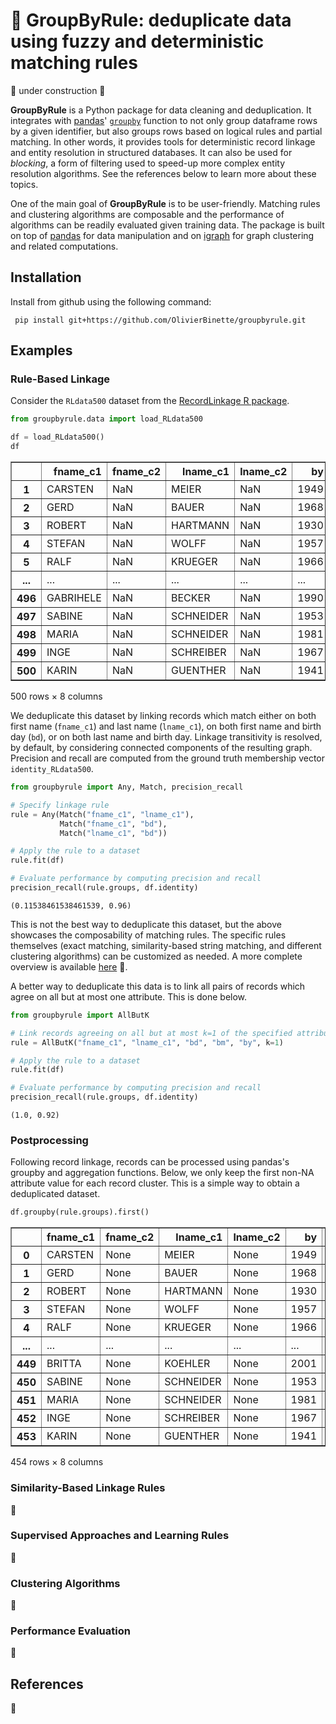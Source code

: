 # :link: GroupByRule: deduplicate data using fuzzy and deterministic matching rules

🚧 under construction 🚧

**GroupByRule** is a Python package for data cleaning and deduplication. It integrates with [pandas](https://pandas.pydata.org/)' [`groupby`](https://pandas.pydata.org/docs/reference/api/pandas.DataFrame.groupby.html) function to not only group dataframe rows by a given identifier, but also groups rows based on logical rules and partial matching. In other words, it provides tools for deterministic record linkage and entity resolution in structured databases. It can also be used for *blocking*, a form of filtering used to speed-up more complex entity resolution algorithms. See the references below to learn more about these topics.

One of the main goal of **GroupByRule** is to be user-friendly. Matching rules and clustering algorithms are composable and the performance of algorithms can be readily evaluated given training data. The package is built on top of [pandas](https://pandas.pydata.org) for data manipulation and on [igraph](https://igraph.org/python/) for graph clustering and related computations.

## Installation

Install from github using the following command:

     pip install git+https://github.com/OlivierBinette/groupbyrule.git

## Examples

### Rule-Based Linkage

Consider the `RLdata500` dataset from the [RecordLinkage R package](https://www.google.com/search?channel=fs&client=ubuntu&q=recordlinkage+r+package).


```python
from groupbyrule.data import load_RLdata500

df = load_RLdata500()
df
```




<div>
<table border="1" class="dataframe">
  <thead>
    <tr style="text-align: right;">
      <th></th>
      <th>fname_c1</th>
      <th>fname_c2</th>
      <th>lname_c1</th>
      <th>lname_c2</th>
      <th>by</th>
      <th>bm</th>
      <th>bd</th>
      <th>identity</th>
    </tr>
  </thead>
  <tbody>
    <tr>
      <th>1</th>
      <td>CARSTEN</td>
      <td>NaN</td>
      <td>MEIER</td>
      <td>NaN</td>
      <td>1949</td>
      <td>7</td>
      <td>22</td>
      <td>34</td>
    </tr>
    <tr>
      <th>2</th>
      <td>GERD</td>
      <td>NaN</td>
      <td>BAUER</td>
      <td>NaN</td>
      <td>1968</td>
      <td>7</td>
      <td>27</td>
      <td>51</td>
    </tr>
    <tr>
      <th>3</th>
      <td>ROBERT</td>
      <td>NaN</td>
      <td>HARTMANN</td>
      <td>NaN</td>
      <td>1930</td>
      <td>4</td>
      <td>30</td>
      <td>115</td>
    </tr>
    <tr>
      <th>4</th>
      <td>STEFAN</td>
      <td>NaN</td>
      <td>WOLFF</td>
      <td>NaN</td>
      <td>1957</td>
      <td>9</td>
      <td>2</td>
      <td>189</td>
    </tr>
    <tr>
      <th>5</th>
      <td>RALF</td>
      <td>NaN</td>
      <td>KRUEGER</td>
      <td>NaN</td>
      <td>1966</td>
      <td>1</td>
      <td>13</td>
      <td>72</td>
    </tr>
    <tr>
      <th>...</th>
      <td>...</td>
      <td>...</td>
      <td>...</td>
      <td>...</td>
      <td>...</td>
      <td>...</td>
      <td>...</td>
      <td>...</td>
    </tr>
    <tr>
      <th>496</th>
      <td>GABRIHELE</td>
      <td>NaN</td>
      <td>BECKER</td>
      <td>NaN</td>
      <td>1990</td>
      <td>3</td>
      <td>27</td>
      <td>413</td>
    </tr>
    <tr>
      <th>497</th>
      <td>SABINE</td>
      <td>NaN</td>
      <td>SCHNEIDER</td>
      <td>NaN</td>
      <td>1953</td>
      <td>5</td>
      <td>20</td>
      <td>378</td>
    </tr>
    <tr>
      <th>498</th>
      <td>MARIA</td>
      <td>NaN</td>
      <td>SCHNEIDER</td>
      <td>NaN</td>
      <td>1981</td>
      <td>8</td>
      <td>8</td>
      <td>399</td>
    </tr>
    <tr>
      <th>499</th>
      <td>INGE</td>
      <td>NaN</td>
      <td>SCHREIBER</td>
      <td>NaN</td>
      <td>1967</td>
      <td>12</td>
      <td>13</td>
      <td>315</td>
    </tr>
    <tr>
      <th>500</th>
      <td>KARIN</td>
      <td>NaN</td>
      <td>GUENTHER</td>
      <td>NaN</td>
      <td>1941</td>
      <td>8</td>
      <td>19</td>
      <td>238</td>
    </tr>
  </tbody>
</table>
<p>500 rows × 8 columns</p>
</div>



We deduplicate this dataset by linking records which match either on both first name (`fname_c1`) and last name (`lname_c1`), on both first name and birth day (`bd`), or on both last name and birth day. Linkage transitivity is resolved, by default, by considering connected components of the resulting graph. Precision and recall are computed from the ground truth membership vector `identity_RLdata500`.


```python
from groupbyrule import Any, Match, precision_recall

# Specify linkage rule
rule = Any(Match("fname_c1", "lname_c1"),
           Match("fname_c1", "bd"),
           Match("lname_c1", "bd"))

# Apply the rule to a dataset
rule.fit(df)

# Evaluate performance by computing precision and recall
precision_recall(rule.groups, df.identity)
```




    (0.11538461538461539, 0.96)




This is not the best way to deduplicate this dataset, but the above showcases the composability of matching rules. The specific rules themselves (exact matching, similarity-based string matching, and different clustering algorithms) can be customized as needed. A more complete overview is available [here]() 🚧.

A better way to deduplicate this data is to link all pairs of records which agree on all but at most one attribute. This is done below.


```python
from groupbyrule import AllButK

# Link records agreeing on all but at most k=1 of the specified attributes
rule = AllButK("fname_c1", "lname_c1", "bd", "bm", "by", k=1)

# Apply the rule to a dataset
rule.fit(df)

# Evaluate performance by computing precision and recall
precision_recall(rule.groups, df.identity)
```




    (1.0, 0.92)



### Postprocessing

Following record linkage, records can be processed using pandas's groupby and aggregation functions. Below, we only keep the first non-NA attribute value for each record cluster. This is a simple way to obtain a deduplicated dataset.


```python
df.groupby(rule.groups).first()
```




<div>
<table border="1" class="dataframe">
  <thead>
    <tr style="text-align: right;">
      <th></th>
      <th>fname_c1</th>
      <th>fname_c2</th>
      <th>lname_c1</th>
      <th>lname_c2</th>
      <th>by</th>
      <th>bm</th>
      <th>bd</th>
      <th>identity</th>
    </tr>
  </thead>
  <tbody>
    <tr>
      <th>0</th>
      <td>CARSTEN</td>
      <td>None</td>
      <td>MEIER</td>
      <td>None</td>
      <td>1949</td>
      <td>7</td>
      <td>22</td>
      <td>34</td>
    </tr>
    <tr>
      <th>1</th>
      <td>GERD</td>
      <td>None</td>
      <td>BAUER</td>
      <td>None</td>
      <td>1968</td>
      <td>7</td>
      <td>27</td>
      <td>51</td>
    </tr>
    <tr>
      <th>2</th>
      <td>ROBERT</td>
      <td>None</td>
      <td>HARTMANN</td>
      <td>None</td>
      <td>1930</td>
      <td>4</td>
      <td>30</td>
      <td>115</td>
    </tr>
    <tr>
      <th>3</th>
      <td>STEFAN</td>
      <td>None</td>
      <td>WOLFF</td>
      <td>None</td>
      <td>1957</td>
      <td>9</td>
      <td>2</td>
      <td>189</td>
    </tr>
    <tr>
      <th>4</th>
      <td>RALF</td>
      <td>None</td>
      <td>KRUEGER</td>
      <td>None</td>
      <td>1966</td>
      <td>1</td>
      <td>13</td>
      <td>72</td>
    </tr>
    <tr>
      <th>...</th>
      <td>...</td>
      <td>...</td>
      <td>...</td>
      <td>...</td>
      <td>...</td>
      <td>...</td>
      <td>...</td>
      <td>...</td>
    </tr>
    <tr>
      <th>449</th>
      <td>BRITTA</td>
      <td>None</td>
      <td>KOEHLER</td>
      <td>None</td>
      <td>2001</td>
      <td>1</td>
      <td>12</td>
      <td>424</td>
    </tr>
    <tr>
      <th>450</th>
      <td>SABINE</td>
      <td>None</td>
      <td>SCHNEIDER</td>
      <td>None</td>
      <td>1953</td>
      <td>5</td>
      <td>20</td>
      <td>378</td>
    </tr>
    <tr>
      <th>451</th>
      <td>MARIA</td>
      <td>None</td>
      <td>SCHNEIDER</td>
      <td>None</td>
      <td>1981</td>
      <td>8</td>
      <td>8</td>
      <td>399</td>
    </tr>
    <tr>
      <th>452</th>
      <td>INGE</td>
      <td>None</td>
      <td>SCHREIBER</td>
      <td>None</td>
      <td>1967</td>
      <td>12</td>
      <td>13</td>
      <td>315</td>
    </tr>
    <tr>
      <th>453</th>
      <td>KARIN</td>
      <td>None</td>
      <td>GUENTHER</td>
      <td>None</td>
      <td>1941</td>
      <td>8</td>
      <td>19</td>
      <td>238</td>
    </tr>
  </tbody>
</table>
<p>454 rows × 8 columns</p>
</div>




### Similarity-Based Linkage Rules

🚧

### Supervised Approaches and Learning Rules

🚧

### Clustering Algorithms

🚧

### Performance Evaluation

🚧

## References

🚧

